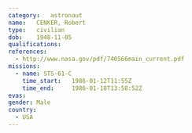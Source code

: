 ```yaml
---
category:	astronaut
name:	CENKER, Robert
type:	civilian
dob:	1948-11-05
qualifications:
references:
  - http://www.nasa.gov/pdf/740566main_current.pdf
missions:
  - name: STS-61-C
    time_start:   1986-01-12T11:55Z
    time_end:     1986-01-18T13:58:52Z
evas:
gender:	Male
country:
  - USA
---
```

